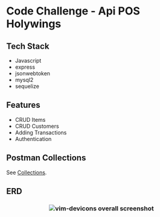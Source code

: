 # Code Challenge - Api POS Holywings
Tech Stack
--------

- Javascript
- express
- jsonwebtoken
- mysql2
- sequelize

Features
--------

- CRUD Items
- CRUD Customers
- Adding Transactions
- Authentication

Postman Collections
---------------

See [Collections](https://www.getpostman.com/collections/224a9c788170d55f6f89).

ERD
--------

<h3 align="center">
  <img src="https://i.ibb.co/YtZggyw/ERD-POS-HW.jpg" alt="vim-devicons overall screenshot" />
</h3>
